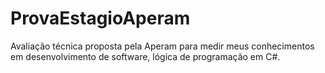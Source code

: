# ProvaEstagioAperam
Avaliação técnica proposta pela Aperam para medir meus conhecimentos em desenvolvimento de software, lógica de programação em C#.
